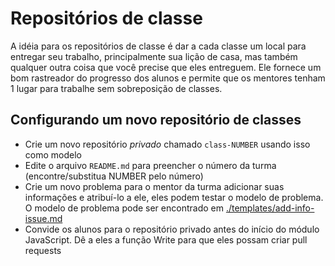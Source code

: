 # Repositórios de classe
A idéia para os repositórios de classe é dar a cada classe um local para entregar seu trabalho, principalmente sua lição de casa, mas também qualquer outra coisa que você precise que eles entreguem. Ele fornece um bom rastreador do progresso dos alunos e permite que os mentores tenham 1 lugar para trabalhe sem sobreposição de classes.

## Configurando um novo repositório de classes
- Crie um novo repositório *privado* chamado `class-NUMBER` usando isso como modelo
- Edite o arquivo `README.md` para preencher o número da turma (encontre/substitua NUMBER pelo número)
- Crie um novo problema para o mentor da turma adicionar suas informações e atribuí-lo a ele, eles podem testar o modelo de problema. O modelo de problema pode ser encontrado em [./templates/add-info-issue.md](./templates/add-info-issue.md)
- Convide os alunos para o repositório privado antes do início do módulo JavaScript. Dê a eles a função Write para que eles possam criar pull requests
